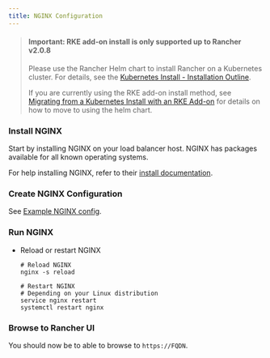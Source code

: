 ```yaml
---
title: NGINX Configuration
---
```


> #### **Important: RKE add-on install is only supported up to Rancher v2.0.8**
>
> Please use the Rancher Helm chart to install Rancher on a Kubernetes cluster. For details, see the [Kubernetes Install - Installation Outline](/docs/installation/options/helm2/#installation-outline).
>
> If you are currently using the RKE add-on install method, see [Migrating from a Kubernetes Install with an RKE Add-on](/docs/upgrades/upgrades/migrating-from-rke-add-on/) for details on how to move to using the helm chart.

### Install NGINX

Start by installing NGINX on your load balancer host. NGINX has packages available for all known operating systems.

For help installing NGINX, refer to their [install documentation](https://www.nginx.com/resources/wiki/start/topics/tutorials/install/).

### Create NGINX Configuration

See [Example NGINX config](/docs/installation/options/helm2/helm-rancher/chart-options/#example-nginx-config).

### Run NGINX

- Reload or restart NGINX

  ```
  # Reload NGINX
  nginx -s reload

  # Restart NGINX
  # Depending on your Linux distribution
  service nginx restart
  systemctl restart nginx
  ```

### Browse to Rancher UI

You should now be to able to browse to `https://FQDN`.
